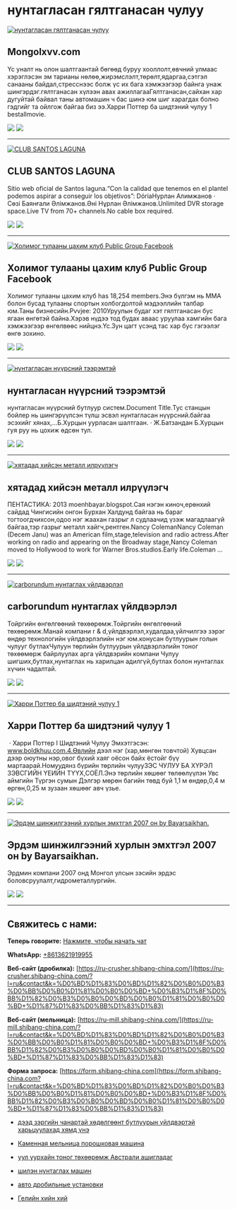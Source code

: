 # нунтагласан гялтганасан чулуу

<a href="https://swt.shibang-china.com/?l=ru&img&k=%D0%BD%D1%83%D0%BD%D1%82%D0%B0%D0%B3%D0%BB%D0%B0%D1%81%D0%B0%D0%BD+%D0%B3%D1%8F%D0%BB%D1%82%D0%B3%D0%B0%D0%BD%D0%B0%D1%81%D0%B0%D0%BD+%D1%87%D1%83%D0%BB%D1%83%D1%83" target="_blank">![нунтагласан гялтганасан чулуу](http://static.shibang-china.com/all-800x300/743.jpg)</a>

## Mongolxvv.com
Үс уналт нь олон шалтгаантай бөгөөд буруу хооллолт,өвчний улмаас хэрэглэсэн эм тарианы нөлөө,жирэмслэлт,төрөлт,ядаргаа,сэтгэл санааны байдал,стресснээс болж үс их бага хэмжээгээр байнга унаж шингэрдэг.гялтганасан хүлээн авах ажиллагааГялтганасан,сайхан хар дугуйтай байвал таны автомашин ч бас шинэ юм шиг харагдах болно гэдгийг та ойлгож байгаа биз ээ.Харри Поттер ба шидтэний чулуу 1 bestallmovie.


<a href="https://whatsapp.shibangsoft.com/WhatsApp.php" target="_blank" title="WhatsApp">![](http://static.shibang-china.com/icon/whatsapp.png)</a> <a href="https://swt.shibang-china.com/?l=ru&icon&k=%D0%BD%D1%83%D0%BD%D1%82%D0%B0%D0%B3%D0%BB%D0%B0%D1%81%D0%B0%D0%BD+%D0%B3%D1%8F%D0%BB%D1%82%D0%B3%D0%B0%D0%BD%D0%B0%D1%81%D0%B0%D0%BD+%D1%87%D1%83%D0%BB%D1%83%D1%83" target="_blank">![](http://static.shibang-china.com/icon/chat-ru.png)</a>

---

<a href="https://swt.shibang-china.com/?l=ru&img&k=%D0%BD%D1%83%D0%BD%D1%82%D0%B0%D0%B3%D0%BB%D0%B0%D1%81%D0%B0%D0%BD+%D0%B3%D1%8F%D0%BB%D1%82%D0%B3%D0%B0%D0%BD%D0%B0%D1%81%D0%B0%D0%BD+%D1%87%D1%83%D0%BB%D1%83%D1%83" target="_blank">![CLUB SANTOS LAGUNA](http://static.shibang-china.com/all-800x300/1511.jpg)</a>

## CLUB SANTOS LAGUNA
Sitio web oficial de Santos laguna.“Con la calidad que tenemos en el plantel podemos aspirar a conseguir los objetivos”: D&#243;riaНурлан Алимжанов&nbsp;&#0183;&#32;Сөзі Баянғали Әлімжанов.Әні Нұрлан Әлімжанов.Unlimited DVR storage space.Live TV from 70+ channels.No cable box required.


<a href="https://whatsapp.shibangsoft.com/WhatsApp.php" target="_blank" title="WhatsApp">![](http://static.shibang-china.com/icon/whatsapp.png)</a> <a href="https://swt.shibang-china.com/?l=ru&icon&k=%D0%BD%D1%83%D0%BD%D1%82%D0%B0%D0%B3%D0%BB%D0%B0%D1%81%D0%B0%D0%BD+%D0%B3%D1%8F%D0%BB%D1%82%D0%B3%D0%B0%D0%BD%D0%B0%D1%81%D0%B0%D0%BD+%D1%87%D1%83%D0%BB%D1%83%D1%83" target="_blank">![](http://static.shibang-china.com/icon/chat-ru.png)</a>

---

<a href="https://swt.shibang-china.com/?l=ru&img&k=%D0%BD%D1%83%D0%BD%D1%82%D0%B0%D0%B3%D0%BB%D0%B0%D1%81%D0%B0%D0%BD+%D0%B3%D1%8F%D0%BB%D1%82%D0%B3%D0%B0%D0%BD%D0%B0%D1%81%D0%B0%D0%BD+%D1%87%D1%83%D0%BB%D1%83%D1%83" target="_blank">![Холимог тулааны цахим клуб Public Group Facebook](http://static.shibang-china.com/all-800x300/1.jpg)</a>

## Холимог тулааны цахим клуб Public Group Facebook
Холимог тулааны цахим клуб has 18,254 members.Энэ бүлгэм нь ММА болон бусад тулааны спортын холбогдолтой мэдээллийн талбар юм.Таны бизнесийн.Pvvjee: 2010Уруулын будаг хэт гялтганасан бус ягаан өнгөтэй байна.Хэрэв нүдээ тод будах аваас уруулаа хамгийн бага хэмжээгээр өнгөлвөөс нийцнэ.Үс.Зун цагт үсэнд тас хар бус гэгээлэг өнгө зохино.


<a href="https://whatsapp.shibangsoft.com/WhatsApp.php" target="_blank" title="WhatsApp">![](http://static.shibang-china.com/icon/whatsapp.png)</a> <a href="https://swt.shibang-china.com/?l=ru&icon&k=%D0%BD%D1%83%D0%BD%D1%82%D0%B0%D0%B3%D0%BB%D0%B0%D1%81%D0%B0%D0%BD+%D0%B3%D1%8F%D0%BB%D1%82%D0%B3%D0%B0%D0%BD%D0%B0%D1%81%D0%B0%D0%BD+%D1%87%D1%83%D0%BB%D1%83%D1%83" target="_blank">![](http://static.shibang-china.com/icon/chat-ru.png)</a>

---

<a href="https://swt.shibang-china.com/?l=ru&img&k=%D0%BD%D1%83%D0%BD%D1%82%D0%B0%D0%B3%D0%BB%D0%B0%D1%81%D0%B0%D0%BD+%D0%B3%D1%8F%D0%BB%D1%82%D0%B3%D0%B0%D0%BD%D0%B0%D1%81%D0%B0%D0%BD+%D1%87%D1%83%D0%BB%D1%83%D1%83" target="_blank">![нунтагласан нүүрсний тээрэмтэй](http://static.shibang-china.com/all-800x300/174.jpg)</a>

## нунтагласан нүүрсний тээрэмтэй
нунтагласан нүүрсний бутлуур систем.Document Title.Тус станцын бойлер нь шингэрүүлсэн түлш эсвэл нунтагласан нүүрсний.байгаа эсэхийг хянах,…Б.Хурцын уурласан шалтгаан.&nbsp;&#0183;&#32;Ж.Батзандан Б.Хурцын гуя руу нь цохиж өдсөн тул.


<a href="https://whatsapp.shibangsoft.com/WhatsApp.php" target="_blank" title="WhatsApp">![](http://static.shibang-china.com/icon/whatsapp.png)</a> <a href="https://swt.shibang-china.com/?l=ru&icon&k=%D0%BD%D1%83%D0%BD%D1%82%D0%B0%D0%B3%D0%BB%D0%B0%D1%81%D0%B0%D0%BD+%D0%B3%D1%8F%D0%BB%D1%82%D0%B3%D0%B0%D0%BD%D0%B0%D1%81%D0%B0%D0%BD+%D1%87%D1%83%D0%BB%D1%83%D1%83" target="_blank">![](http://static.shibang-china.com/icon/chat-ru.png)</a>

---

<a href="https://swt.shibang-china.com/?l=ru&img&k=%D0%BD%D1%83%D0%BD%D1%82%D0%B0%D0%B3%D0%BB%D0%B0%D1%81%D0%B0%D0%BD+%D0%B3%D1%8F%D0%BB%D1%82%D0%B3%D0%B0%D0%BD%D0%B0%D1%81%D0%B0%D0%BD+%D1%87%D1%83%D0%BB%D1%83%D1%83" target="_blank">![хятадад хийсэн металл илрүүлэгч](http://static.shibang-china.com/all-800x300/973.jpg)</a>

## хятадад хийсэн металл илрүүлэгч
ПЕНТАСТИКА: 2013 moenhbayar.blogspot.Сая нэгэн киноч,ерөнхий сайдад Чингисийн онгон Бурхан Халдунд байгаа нь бараг тогтоогдчихсон,одоо нэг жаахан газрыг л судлаачид үзэж магадлаагүй байгаа,тэр газрыг металл хайгч,рентген.Nancy ColemanNancy Coleman (Decem Janu) was an American film,stage,television and radio actress.After working on radio and appearing on the Broadway stage,Nancy Coleman moved to Hollywood to work for Warner Bros.studios.Early life.Coleman …


<a href="https://whatsapp.shibangsoft.com/WhatsApp.php" target="_blank" title="WhatsApp">![](http://static.shibang-china.com/icon/whatsapp.png)</a> <a href="https://swt.shibang-china.com/?l=ru&icon&k=%D0%BD%D1%83%D0%BD%D1%82%D0%B0%D0%B3%D0%BB%D0%B0%D1%81%D0%B0%D0%BD+%D0%B3%D1%8F%D0%BB%D1%82%D0%B3%D0%B0%D0%BD%D0%B0%D1%81%D0%B0%D0%BD+%D1%87%D1%83%D0%BB%D1%83%D1%83" target="_blank">![](http://static.shibang-china.com/icon/chat-ru.png)</a>

---

<a href="https://swt.shibang-china.com/?l=ru&img&k=%D0%BD%D1%83%D0%BD%D1%82%D0%B0%D0%B3%D0%BB%D0%B0%D1%81%D0%B0%D0%BD+%D0%B3%D1%8F%D0%BB%D1%82%D0%B3%D0%B0%D0%BD%D0%B0%D1%81%D0%B0%D0%BD+%D1%87%D1%83%D0%BB%D1%83%D1%83" target="_blank">![carborundum нунтаглах үйлдвэрлэл](http://static.shibang-china.com/all-800x300/221.jpg)</a>

## carborundum нунтаглах үйлдвэрлэл
Тойргийн өнгөлгөөний төхөөрөмж.Тойргийн өнгөлгөөний төхөөрөмж.Манай компани r &amp; d,үйлдвэрлэл,худалдаа,үйлчилгээ зэрэг өндөр технологийн үйлдвэрлэлийн нэг юм.конусан бутлуурын голын чулууг бутлахЧулуун төрлийн бутлуурын үйлдвэрлэлийн тоног төхөөмөрж байрлуулах арга үйлдвэрийн компани Чулуу шигших,бутлах,нунтаглах нь харилцан адилгүй,бутлах болон нунтаглах хүчин чадалтай.


<a href="https://whatsapp.shibangsoft.com/WhatsApp.php" target="_blank" title="WhatsApp">![](http://static.shibang-china.com/icon/whatsapp.png)</a> <a href="https://swt.shibang-china.com/?l=ru&icon&k=%D0%BD%D1%83%D0%BD%D1%82%D0%B0%D0%B3%D0%BB%D0%B0%D1%81%D0%B0%D0%BD+%D0%B3%D1%8F%D0%BB%D1%82%D0%B3%D0%B0%D0%BD%D0%B0%D1%81%D0%B0%D0%BD+%D1%87%D1%83%D0%BB%D1%83%D1%83" target="_blank">![](http://static.shibang-china.com/icon/chat-ru.png)</a>

---

<a href="https://swt.shibang-china.com/?l=ru&img&k=%D0%BD%D1%83%D0%BD%D1%82%D0%B0%D0%B3%D0%BB%D0%B0%D1%81%D0%B0%D0%BD+%D0%B3%D1%8F%D0%BB%D1%82%D0%B3%D0%B0%D0%BD%D0%B0%D1%81%D0%B0%D0%BD+%D1%87%D1%83%D0%BB%D1%83%D1%83" target="_blank">![Харри Поттер ба шидтэний чулуу 1](http://static.shibang-china.com/all-800x300/555.jpg)</a>

## Харри Поттер ба шидтэний чулуу 1
&nbsp;&#0183;&#32;Харри Поттер I Шидтэний Чулуу Эмхэтгэсэн: www.boldkhuu.com.4.Өвлийн дээл нэг (хар,мөнгөн товчтой) Хувцсан дээр оюутны нэр,овог бүхий хаяг оёсон байх ёстойг бүү мартаарай.Номуудянз бүрийн төрлийн чулууЗЭС ЧУЛУУ БА ХҮРЭЛ ЗЭВСГИЙН ҮЕИЙН ТҮҮХ,СОЁЛ.Энэ төрлийн хөшөөг төлөөлүүлэн Увс аймгийн Түргэн сумын Дэлгэр мөрөн багийн төвд буй 1,1 м өндөр,0,4 м өргөн,0,25 м зузаан хөшөөг авч үзье.


<a href="https://whatsapp.shibangsoft.com/WhatsApp.php" target="_blank" title="WhatsApp">![](http://static.shibang-china.com/icon/whatsapp.png)</a> <a href="https://swt.shibang-china.com/?l=ru&icon&k=%D0%BD%D1%83%D0%BD%D1%82%D0%B0%D0%B3%D0%BB%D0%B0%D1%81%D0%B0%D0%BD+%D0%B3%D1%8F%D0%BB%D1%82%D0%B3%D0%B0%D0%BD%D0%B0%D1%81%D0%B0%D0%BD+%D1%87%D1%83%D0%BB%D1%83%D1%83" target="_blank">![](http://static.shibang-china.com/icon/chat-ru.png)</a>

---

<a href="https://swt.shibang-china.com/?l=ru&img&k=%D0%BD%D1%83%D0%BD%D1%82%D0%B0%D0%B3%D0%BB%D0%B0%D1%81%D0%B0%D0%BD+%D0%B3%D1%8F%D0%BB%D1%82%D0%B3%D0%B0%D0%BD%D0%B0%D1%81%D0%B0%D0%BD+%D1%87%D1%83%D0%BB%D1%83%D1%83" target="_blank">![Эрдэм шинжилгээний хурлын эмхтгэл 2007 он by Bayarsaikhan.](http://static.shibang-china.com/all-800x300/465.jpg)</a>

## Эрдэм шинжилгээний хурлын эмхтгэл 2007 он by Bayarsaikhan.
Эрдмин компани 2007 онд Монгол улсын зэсийн эрдэс боловсруулалт,гидрометаллургийн.

<a href="https://whatsapp.shibangsoft.com/WhatsApp.php" target="_blank" title="WhatsApp">![](http://static.shibang-china.com/icon/whatsapp.png)</a> <a href="https://swt.shibang-china.com/?l=ru&icon&k=%D0%BD%D1%83%D0%BD%D1%82%D0%B0%D0%B3%D0%BB%D0%B0%D1%81%D0%B0%D0%BD+%D0%B3%D1%8F%D0%BB%D1%82%D0%B3%D0%B0%D0%BD%D0%B0%D1%81%D0%B0%D0%BD+%D1%87%D1%83%D0%BB%D1%83%D1%83" target="_blank">![](http://static.shibang-china.com/icon/chat-ru.png)</a>

---
## Свяжитесь с нами:

**Теперь говорите:** [Нажмите, чтобы начать чат](https://swt.shibang-china.com?l=ru&contact&k=%D0%BD%D1%83%D0%BD%D1%82%D0%B0%D0%B3%D0%BB%D0%B0%D1%81%D0%B0%D0%BD+%D0%B3%D1%8F%D0%BB%D1%82%D0%B3%D0%B0%D0%BD%D0%B0%D1%81%D0%B0%D0%BD+%D1%87%D1%83%D0%BB%D1%83%D1%83)

**WhatsApp:**  [+8613621919955](https://whatsapp.shibangsoft.com/WhatsApp.php)

**Веб-сайт (дробилка):** [https://ru-crusher.shibang-china.com/](https://ru-crusher.shibang-china.com/?l=ru&contact&k=%D0%BD%D1%83%D0%BD%D1%82%D0%B0%D0%B3%D0%BB%D0%B0%D1%81%D0%B0%D0%BD+%D0%B3%D1%8F%D0%BB%D1%82%D0%B3%D0%B0%D0%BD%D0%B0%D1%81%D0%B0%D0%BD+%D1%87%D1%83%D0%BB%D1%83%D1%83)

**Веб-сайт (мельница):** [https://ru-mill.shibang-china.com/](https://ru-mill.shibang-china.com/?l=ru&contact&k=%D0%BD%D1%83%D0%BD%D1%82%D0%B0%D0%B3%D0%BB%D0%B0%D1%81%D0%B0%D0%BD+%D0%B3%D1%8F%D0%BB%D1%82%D0%B3%D0%B0%D0%BD%D0%B0%D1%81%D0%B0%D0%BD+%D1%87%D1%83%D0%BB%D1%83%D1%83)

**Форма запроса:** [https://form.shibang-china.com](https://form.shibang-china.com?l=ru&contact&k=%D0%BD%D1%83%D0%BD%D1%82%D0%B0%D0%B3%D0%BB%D0%B0%D1%81%D0%B0%D0%BD+%D0%B3%D1%8F%D0%BB%D1%82%D0%B3%D0%B0%D0%BD%D0%B0%D1%81%D0%B0%D0%BD+%D1%87%D1%83%D0%BB%D1%83%D1%83)

* [дээд зэргийн чанартай хөдөлгөөнт бутлуурын үйлдвэртэй харьцуулахад хямд үнэ](../128/%D0%B4%D1%8D%D1%8D%D0%B4%20%D0%B7%D1%8D%D1%80%D0%B3%D0%B8%D0%B9%D0%BD%20%D1%87%D0%B0%D0%BD%D0%B0%D1%80%D1%82%D0%B0%D0%B9%20%D1%85%D3%A9%D0%B4%D3%A9%D0%BB%D0%B3%D3%A9%D3%A9%D0%BD%D1%82%20%D0%B1%D1%83%D1%82%D0%BB%D1%83%D1%83%D1%80%D1%8B%D0%BD%20%D2%AF%D0%B9%D0%BB%D0%B4%D0%B2%D1%8D%D1%80%D1%82%D1%8D%D0%B9%20%D1%85%D0%B0%D1%80%D1%8C%D1%86%D1%83%D1%83%D0%BB%D0%B0%D1%85%D0%B0%D0%B4%20%D1%85%D1%8F%D0%BC%D0%B4%20%D2%AF%D0%BD%D1%8D.md)

* [Каменная мельница порошковая машина](../130/%D0%9A%D0%B0%D0%BC%D0%B5%D0%BD%D0%BD%D0%B0%D1%8F%20%D0%BC%D0%B5%D0%BB%D1%8C%D0%BD%D0%B8%D1%86%D0%B0%20%D0%BF%D0%BE%D1%80%D0%BE%D1%88%D0%BA%D0%BE%D0%B2%D0%B0%D1%8F%20%D0%BC%D0%B0%D1%88%D0%B8%D0%BD%D0%B0.md)

* [уул уурхайн тоног төхөөрөмж Австрали ашигладаг](../130/%D1%83%D1%83%D0%BB%20%D1%83%D1%83%D1%80%D1%85%D0%B0%D0%B9%D0%BD%20%D1%82%D0%BE%D0%BD%D0%BE%D0%B3%20%D1%82%D3%A9%D1%85%D3%A9%D3%A9%D1%80%D3%A9%D0%BC%D0%B6%20%D0%90%D0%B2%D1%81%D1%82%D1%80%D0%B0%D0%BB%D0%B8%20%D0%B0%D1%88%D0%B8%D0%B3%D0%BB%D0%B0%D0%B4%D0%B0%D0%B3.md)

* [шилэн нунтаглах машин](../127/%D1%88%D0%B8%D0%BB%D1%8D%D0%BD%20%D0%BD%D1%83%D0%BD%D1%82%D0%B0%D0%B3%D0%BB%D0%B0%D1%85%20%D0%BC%D0%B0%D1%88%D0%B8%D0%BD.md)

* [авто дробильные установки](../126/%D0%B0%D0%B2%D1%82%D0%BE%20%D0%B4%D1%80%D0%BE%D0%B1%D0%B8%D0%BB%D1%8C%D0%BD%D1%8B%D0%B5%20%D1%83%D1%81%D1%82%D0%B0%D0%BD%D0%BE%D0%B2%D0%BA%D0%B8.md)

* [Гелийн хийн хий](../128/%D0%93%D0%B5%D0%BB%D0%B8%D0%B9%D0%BD%20%D1%85%D0%B8%D0%B9%D0%BD%20%D1%85%D0%B8%D0%B9.md)